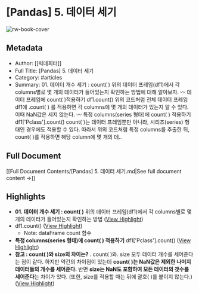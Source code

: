 # [Pandas] 5. 데이터 세기

![rw-book-cover](https://img1.daumcdn.net/thumb/R800x0/?scode=mtistory2&fname=https%3A%2F%2Fblog.kakaocdn.net%2Fdn%2FkCD2V%2Fbtq7snPa78r%2Ft3iyOZuxC8vl5FKnKPS7C1%2Fimg.png)

## Metadata
- Author: [[빅데희터]]
- Full Title: [Pandas] 5. 데이터 세기
- Category: #articles
- Summary: 01. 데이터 개수 세기 : count( ) 위의 데이터 프레임(df1)에서 각 columns별로 몇 개의 데이터가 들어있는지 확인하는 방법에 대해 알아보자. 〰️ 데이터 프레임에 count( )적용하기 df1.count() 위의 코드처럼 전체 데이터 프레임 df1에 .count( ) 를 적용하면 각 columns에 몇 개의 데이터가 있는지 알 수 있다. 이때 NaN값은 세지 않는다. 〰️ 특정 columns(series 형태)에 count( ) 적용하기 df1['Pclass'].count() count( )는 데이터 프레임뿐만 아니라, 시리즈(series) 형태인 경우에도 적용할 수 있다. 따라서 위의 코드처럼 특정 columns를 추출한 뒤, count( )를 적용하면 해당 column에 몇 개의 데..

## Full Document
[[Full Document Contents/[Pandas] 5. 데이터 세기.md|See full document content →]]

## Highlights
- **01. 데이터 개수 세기 : count( )**
  위의 데이터 프레임(df1)에서 각 columns별로 몇 개의 데이터가 들어있는지 확인하는 방법 ([View Highlight](https://read.readwise.io/read/01hf86fswh7x7fse9ag8yc42q3))
- df1.count() ([View Highlight](https://read.readwise.io/read/01hf866sw4ymz8ap7g6s9frrn3))
    - Note: dataFrame count 함수
- **특정 columns(series 형태)에 count( ) 적용하기**
  df1['Pclass'].count() ([View Highlight](https://read.readwise.io/read/01hf86g9s7yza9esjhsyka2q7e))
- **참고 : count( )와 size의 차이는?**
  . count( )와. size 모두 데이터 개수를 세어준다는 점이 같다. 하지만 약간의 차이점이 있는데 **count( )는 NaN값은 제외한 나머지 데이터들의 개수를 세어준다.** 반면 **size는 NaN도 포함하여 모든 데이터의 갯수를 세어준다**는 차이가 있다. (또한, size를 적용할 때는 뒤에 괄호( )를 붙이지 않는다.) ([View Highlight](https://read.readwise.io/read/01hf86gw7bhx7pmbd2cetmq2g8))
